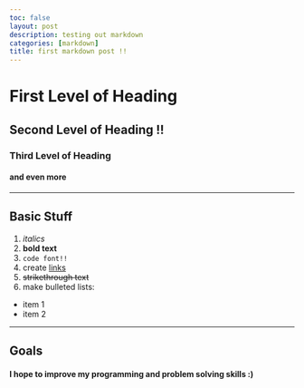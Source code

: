 ```yaml
---
toc: false
layout: post
description: testing out markdown
categories: [markdown]
title: first markdown post !!
---
```


# First Level of Heading
## Second Level of Heading !!
### Third Level of Heading
#### and even more 

---

## Basic Stuff
1. *italics* 
2. **bold text**
3. `code font!!`
4. create [links](https://www.pinterest.com.au/)
5. ~~strikethrough text~~
6. make bulleted lists:
- item 1
- item 2

---

## Goals
#### I hope to improve my programming and problem solving skills :)